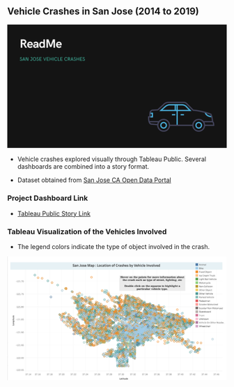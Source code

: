 ## Vehicle Crashes in San Jose (2014 to 2019)

![](Image.png)

- Vehicle crashes explored visually through Tableau Public. Several dashboards are combined into a story format. 

- Dataset obtained from [San Jose CA Open Data Portal](https://data.sanjoseca.gov/dataset/crashes-data)

### Project Dashboard Link

- [Tableau Public Story Link](https://public.tableau.com/app/profile/lavanya.santhosh/viz/SanJoseCrashes/StorySJCrashes)


### Tableau Visualization of the Vehicles Involved

- The legend colors indicate the type of object involved in the crash.

![](SJmap.png)

